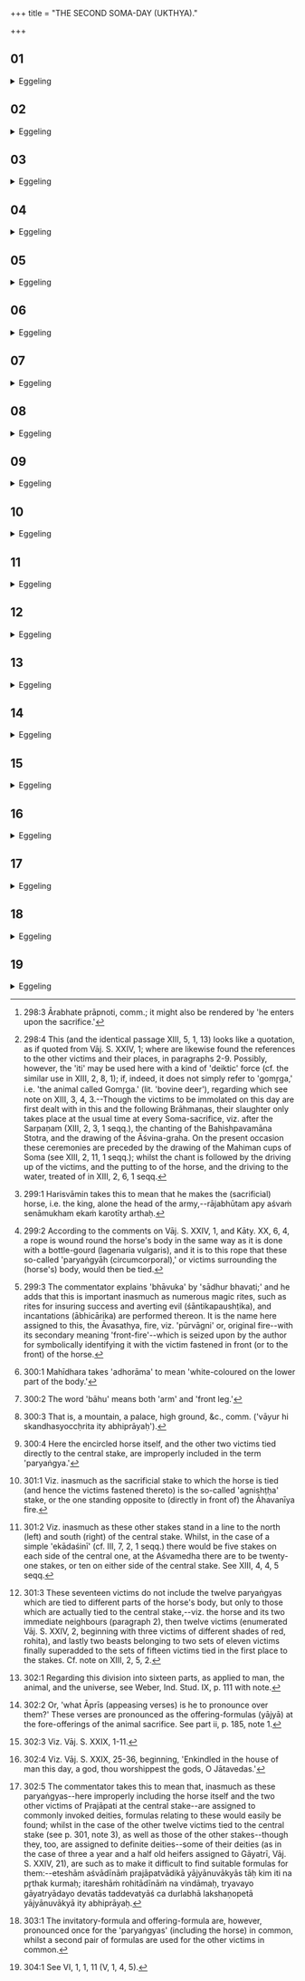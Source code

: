 +++
title = "THE SECOND SOMA-DAY (UKTHYA)."

+++


##  01
<details><summary>Eggeling</summary>

1. Verily, this--to wit, the Aśvamedha--is the king of sacrifices. But, indeed, the Aśvamedha is the Sacrificer, (for) the sacrifice is the Sacrificer: when he (the priest) binds victims to the horse (or, at the horse-sacrifice), he then, indeed, takes hold [^egg_752] of the sacrifice at the sacrifice.

[^egg_752]: 298:3 Ārabhate prāpnoti, comm.; it might also be rendered by 'he enters upon the sacrifice.'
</details>

##  02
<details><summary>Eggeling</summary>

2. 'A horse, a hornless he-goat, and a Gomr̥ga [^egg_753]'

[^egg_753]: 298:4 This (and the identical passage XIII, 5, 1, 13) looks like a quotation, as if quoted from Vāj. S. XXIV, 1; where are  likewise found the references to the other victims and their places, in paragraphs 2-9. Possibly, however, the 'iti' may be used here with a kind of 'deiktic' force (cf. the similar use in XIII, 2, 8, 1); if, indeed, it does not simply refer to 'gomr̥ga,' i.e. 'the animal called Gomr̥ga.' (lit. 'bovine deer'), regarding which see note on XIII, 3, 4, 3.--Though the victims to be immolated on this day are first dealt with in this and the following Brāhmaṇas, their slaughter only takes place at the usual time at every Soma-sacrifice, viz. after the Sarpaṇam (XIII, 2, 3, 1 seqq.), the chanting of the Bahishpavamāna Stotra, and the drawing of the Āśvina-graha. On the present occasion these ceremonies are preceded by the drawing of the Mahiman cups of Soma (see XIII, 2, 11, 1 seqq.); whilst the chant is followed by the driving up of the victims, and the putting to of the horse, and the driving to the water, treated of in XIII, 2, 6, 1 seqq.

these they bind to the central stake: thereby, indeed, he (the priest) sharpens the front of his (the Sacrificer's) army [^egg_754], whence the front of the king's army is sure to become terrible.

[^egg_754]: 299:1 Harisvāmin takes this to mean that he makes the (sacrificial) horse, i.e. the king, alone the head of the army,--rājabhūtam apy aśvaṁ senāmukham ekaṁ karotīty arthaḥ.
</details>

##  03
<details><summary>Eggeling</summary>

3. A black-necked (he-goat), sacred to Agni, in front (of the horse) to its forehead [^egg_755]: the original (hall) fire he makes it, whence the king's hall-fire is sure to be (efficient) [^egg_756].

[^egg_755]: 299:2 According to the comments on Vāj. S. XXIV, 1, and Kāty. XX, 6, 4, a rope is wound round the horse's body in the same way as it is done with a bottle-gourd (lagenaria vulgaris), and it is to this rope that these so-called 'paryaṅgyāh (circumcorporal),' or victims surrounding the (horse's) body, would then be tied.

[^egg_756]: 299:3 The commentator explains 'bhāvuka' by 'sādhur bhavati;' and he adds that this is important inasmuch as numerous magic rites, such as rites for insuring success and averting evil (śāntikapaushṭika), and incantations (ābhicārika) are performed thereon. It is the name here assigned to this, the Āvasathya, fire, viz. 'pūrvāgni' or, original fire--with its secondary meaning 'front-fire'--which is seized upon by the author for symbolically identifying it with the victim fastened in front (or to the front) of the horse.
</details>

##  04
<details><summary>Eggeling</summary>

4. An ewe, for Sarasvatī, beneath the (horse's) jaws: he thereby makes women to be dependent, whence women are sure to be attendant upon man.
</details>

##  05
<details><summary>Eggeling</summary>

5. Two (he-goats), black on the lower part of the body [^egg_757], for the Aśvins, (he ties) to the front legs: he thereby lays strength into the front legs, whence the king is sure to be strong in the arm [^egg_758].

[^egg_757]: 300:1 Mahīdhara takes 'adhorāma' to mean 'white-coloured on the lower part of the body.'

[^egg_758]: 300:2 The word 'bāhu' means both 'arm' and 'front leg.'
</details>

##  06
<details><summary>Eggeling</summary>

6. A dark-grey (he-goat) for Soma and Pūshan at the (horse's) navel: a foothold he makes this one; for Pūshan is this (earth): it is thereon he establishes himself.
</details>

##  07
<details><summary>Eggeling</summary>

7. A white one and a black one, for Sūrya and Yama, on the flanks: a suit of armour he makes those two: whence the king, clad in mail, performs heroic deeds.
</details>

##  08
<details><summary>Eggeling</summary>

8. Two, with shaggy hind thighs, for Tvashṭr̥, to the hind legs: he lays strength into the thighs, whence the king is sure to be strong in his thighs.
</details>

##  09
<details><summary>Eggeling</summary>

9. A white one, for Vāyu, to the tail,--an elevation he makes this one, whence people in danger betake themselves to an elevated place [^egg_759];--a cow wont to cast her calf, for Indra, the ever active, in order to associate the sacrifice with Indra;--a dwarfish one for Vishṇu; for Vishṇu is the sacrifice: it is in the sacrifice he (the Sacrificer) thus finally establishes himself.

[^egg_759]: 300:3 That is, a mountain, a palace, high ground, &c., comm. ('vāyur hi skandhasyoccḥrita ity abhiprāyaḥ').
</details>

##  10
<details><summary>Eggeling</summary>

10. These, then, are the fifteen 'paryaṅgya' (body-encircling) [^egg_760] animals,--for fifteenfold is the

[^egg_760]: 300:4 Here the encircled horse itself, and the other two victims  tied directly to the central stake, are improperly included in the term 'paryaṅgya.'

thunderbolt, and the thunderbolt means manly vigour: with that thunderbolt, manly vigour, the Sacrificer now repels evil from in front [^egg_761] (of the sacrifice).

[^egg_761]: 301:1 Viz. inasmuch as the sacrificial stake to which the horse is tied (and hence the victims fastened thereto) is the so-called 'agnishṭḥa' stake, or the one standing opposite to (directly in front of) the Āhavanīya fire.
</details>

##  11
<details><summary>Eggeling</summary>

11. And fifteen (victims), indeed, are (bound) to each of the other (stakes);--for fifteenfold is the thunderbolt, and the thunderbolt means manly vigour: with that thunderbolt, manly vigour, the Sacrificer now repels evil on both sides [^egg_762] (of the sacrifice).

[^egg_762]: 301:2 Viz. inasmuch as these other stakes stand in a line to the north (left) and south (right) of the central stake. Whilst, in the case of a simple 'ekādaśinī' (cf. III, 7, 2, 1 seqq.) there would be five stakes on each side of the central one, at the Aśvamedha there are to be twenty-one stakes, or ten on either side of the central stake. See XIII, 4, 4, 5 seqq.
</details>

##  12
<details><summary>Eggeling</summary>

12. As to this they say, 'Does he really repel evil by these?' And, indeed, he does not make up the complete Prajāpati, and does not here gain everything.
</details>

##  13
<details><summary>Eggeling</summary>

13. Let him rather bind seventeen animals to the central stake [^egg_763]; for seventeenfold is Prajāpati, and the Aśvamedha is Prajāpati,--thus for the

[^egg_763]: 301:3 These seventeen victims do not include the twelve paryaṅgyas which are tied to different parts of the horse's body, but only to those which are actually tied to the central stake,--viz. the horse and its two immediate neighbours (paragraph 2), then twelve victims (enumerated Vāj. S. XXIV, 2, beginning with three victims of different shades of red, rohita), and lastly two beasts belonging to two sets of eleven victims finally superadded to the sets of fifteen victims tied in the first place to the stakes. Cf. note on XIII, 2, 5, 2.

obtainment of the Aśvamedha. And sixteen (victims he binds) to each of the other (stakes), for of sixteen parts (kalā) consists all this [^egg_764] (universe); all this (universe) he thus gains.

[^egg_764]: 302:1 Regarding this division into sixteen parts, as applied to man, the animal, and the universe, see Weber, Ind. Stud. IX, p. 111 with note.
</details>

##  14
<details><summary>Eggeling</summary>

14. 'How is he to appease [^egg_765] these?' they ask. 'Let him appease them with the Bārhaduktha verses [^egg_766], "Enkindled, anointing the lap of the faithful(f.) . . .;" for Br̥haduktha, the son of Vāmadeva, or Aśva, son of Samudra, saw these very (verses) to be the āprī-verses of the horse: it is by means of these we appease it,' so they say. But let him not do so; let him appease it with the Jāmadagna verses; for Jamadagni is Prajāpati, and so is the Aśvamedha: he thus supplies it with its own deity; let him therefore appease (the victims) with the Jāmadagna verses [^egg_767].

[^egg_765]: 302:2 Or, 'what Āprīs (appeasing verses) is he to pronounce over them?' These verses are pronounced as the offering-formulas (yājyā) at the fore-offerings of the animal sacrifice. See part ii, p. 185, note 1.

[^egg_766]: 302:3 Viz. Vāj. S. XXIX, 1-11.

[^egg_767]: 302:4 Viz. Vāj. S. XXIX, 25-36, beginning, 'Enkindled in the house of man this day, a god, thou worshippest the gods, O Jātavedas.'
</details>

##  15
<details><summary>Eggeling</summary>

15. Now some make the invitatory-formulas and the offering-formulas (to be pronounced) separately for the 'paryaṅgyas,' saying, 'For these we find (formulas)--for the others, on account of not finding any, we do not use them [^egg_768].' Let him not do so;

[^egg_768]: 302:5 The commentator takes this to mean that, inasmuch as these paryaṅgyas--here improperly including the horse itself and the two other victims of Prajāpati at the central stake--are assigned to commonly invoked deities, formulas relating to these would easily  be found; whilst in the case of the other twelve victims tied to the central stake (see p. 301, note 3), as well as those of the other stakes--though they, too, are assigned to definite deities--some of their deities (as in the case of three a year and a half old heifers assigned to Gāyatrī, Vāj. S. XXIV, 21), are such as to make it difficult to find suitable formulas for them:--eteshām aśvādīnāṁ prajāpatvādikā yājyānuvākyās tāḥ kim iti na pr̥thak kurmaḥ; itareshāṁ rohitādīnāṁ na vindāmaḥ, tryavayo gāyatryādayo devatās taddevatyāś ca durlabhā lakshaṇopetā yājyānuvākyā ity abhiprāyaḥ.

for the horse is the nobility (chieftain), and the other animals are the peasantry (clan); and those who do this really make the peasantry equal and refractory to the nobility; and they also deprive the Sacrificer of his vital power. Therefore the horse alone belongs to Prajāpati [^egg_769], and the others are sacred to the gods: he thus, indeed, makes the peasantry obedient and subservient to the nobility; and he also supplies the Sacrificer with vital power.

[^egg_769]: 303:1 The invitatory-formula and offering-formula are, however, pronounced once for the 'paryaṅgyas' (including the horse) in common, whilst a second pair of formulas are used for the other victims in common.
</details>

##  16
<details><summary>Eggeling</summary>

16. The slaughtering-knife of the horse is made of gold, those of the 'paryaṅgyas' of copper, and those of the others of iron; for gold is (shining) light, and the Aśvamedha is the royal office: he thus bestows light upon the royal office. And by means of the golden light (or, by the light of the gold), the Sacrificer also goes to the heavenly world; and he, moreover, makes it a gleam of light shining after him, for him to reach the heavenly world.
</details>

##  17
<details><summary>Eggeling</summary>

17. But, indeed, the horse is also the nobility; and this also--to wit, gold--is a form (symbol) of

the nobility: he thus combines the nobility with the nobility.
</details>

##  18
<details><summary>Eggeling</summary>

18. And as to why there are copper (knives) for the 'paryaṅgyas,'--even as the non-royal kingmakers, the heralds and headmen, are to the king, so those 'paryaṅgyas' are to the horse; and so, indeed, is this--to wit, copper--to gold: with their own form he thus endows them.
</details>

##  19
<details><summary>Eggeling</summary>

19. And as to why there are iron ones for the others,--the other animals, indeed, are the peasantry, and this--to wit, iron--is a form of the peasantry: he thus combines the peasantry with the peasantry. On a rattan mat (lying) north (of the Āhavanīya) they cut the portions of the horse(-flesh); for the horse is of anushṭubh nature, and related to the Anushṭubh is that (northern) quarter: he thus places that (horse) in its own quarter. And as to (his doing so) on a rattan mat,--the horse was produced from the womb of the waters [^egg_770], and the rattan springs from the water: he thus causes it to be possessed of its own (maternal) womb.

[^egg_770]: 304:1 See VI, 1, 1, 11 (V, 1, 4, 5).
</details>